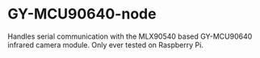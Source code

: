 # GY-MCU90640-node

Handles serial communication with the MLX90540 based GY-MCU90640 infrared camera module. Only ever tested on Raspberry Pi.
